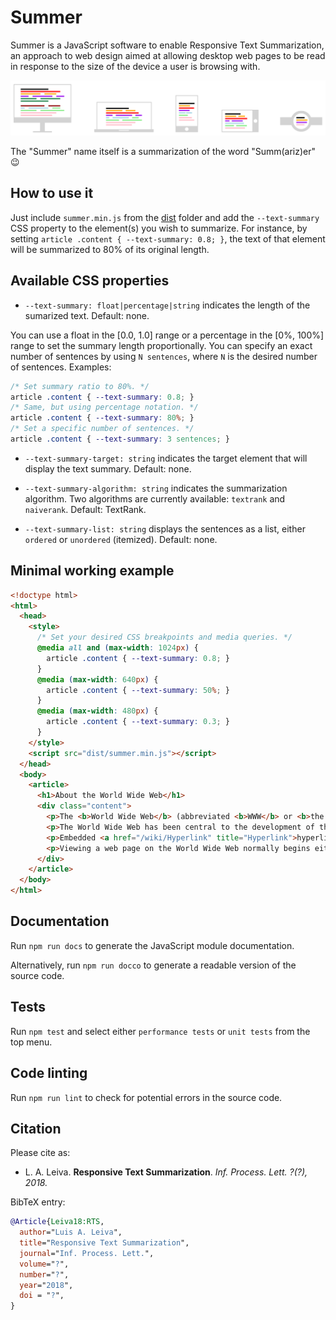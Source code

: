 # Summer

Summer is a JavaScript software to enable Responsive Text Summarization,
an approach to web design aimed at allowing desktop web pages to be read
in response to the size of the device a user is browsing with.

![Sample output](teaser.png?raw=true)

The "Summer" name itself is a summarization of the word "Summ(ariz)er" :wink:

## How to use it

Just include `summer.min.js` from the [dist](dist) folder
and add the `--text-summary` CSS property to the element(s) you wish to summarize.
For instance, by setting `article .content { --text-summary: 0.8; }`,
the text of that element will be summarized to 80% of its original length.

## Available CSS properties

* `--text-summary: float|percentage|string` indicates the length of the sumarized text.
Default: none.

You can use a float in the [0.0, 1.0] range or a percentage in the [0%, 100%] range to set the summary length proportionally.
You can specify an exact number of sentences by using `N sentences`, where `N` is the desired number of sentences.
Examples:
```css
/* Set summary ratio to 80%. */
article .content { --text-summary: 0.8; }
/* Same, but using percentage notation. */
article .content { --text-summary: 80%; }
/* Set a specific number of sentences. */
article .content { --text-summary: 3 sentences; }
```

* `--text-summary-target: string` indicates the target element that will display the text summary.
Default: none.

* `--text-summary-algorithm: string` indicates the summarization algorithm.
Two algorithms are currently available: `textrank` and `naiverank`.
Default: TextRank.

* `--text-summary-list: string` displays the sentences as a list, either `ordered` or `unordered` (itemized).
Default: none.

## Minimal working example

```html
<!doctype html>
<html>
  <head>
    <style>
      /* Set your desired CSS breakpoints and media queries. */
      @media all and (max-width: 1024px) {
        article .content { --text-summary: 0.8; }
      }
      @media (max-width: 640px) {
        article .content { --text-summary: 50%; }
      }
      @media (max-width: 480px) {
        article .content { --text-summary: 0.3; }
      }
    </style>
    <script src="dist/summer.min.js"></script>
  </head>
  <body>
    <article>
      <h1>About the World Wide Web</h1>
      <div class="content">
        <p>The <b>World Wide Web</b> (abbreviated <b>WWW</b> or <b>the Web</b>) is an <a href="/wiki/Information_space" title="Information space">information space</a> where documents and other <a href="/wiki/Web_resource" title="Web resource">web resources</a> are identified by <a href="/wiki/Uniform_Resource_Locator" class="mw-redirect" title="Uniform Resource Locator">Uniform Resource Locators</a> (URLs), interlinked by <a href="/wiki/Hypertext" title="Hypertext">hypertext</a> links, and can be accessed via the <a href="/wiki/Internet" title="Internet">Internet</a>. English scientist <a href="/wiki/Tim_Berners-Lee" title="Tim Berners-Lee">Tim Berners-Lee</a> invented the World Wide Web in 1989. He wrote the first web browser <a href="/wiki/Computer_program" title="Computer program">computer program</a> in 1990 while employed at <a href="/wiki/CERN" title="CERN">CERN</a> in Switzerland. The Web browser was released outside of CERN in 1991, first to other research institutions starting in January 1991 and to the general public on the Internet in August 1991.</p>
        <p>The World Wide Web has been central to the development of the <a href="/wiki/Information_Age" title="Information Age">Information Age</a> and is the primary tool billions of people use to interact on the Internet. <a href="/wiki/Web_page" title="Web page">Web pages</a> are primarily <a href="/wiki/Plain_text" title="Plain text">text</a> documents <a href="/wiki/Formatted_text" title="Formatted text">formatted</a> and annotated with <a href="/wiki/HTML" title="HTML">Hypertext Markup Language</a> (HTML). In addition to formatted text, web pages may contain <a href="/wiki/Image" title="Image">images</a>, <a href="/wiki/Video" title="Video">video</a>, <a href="/wiki/Audio_signal" title="Audio signal">audio</a>, and software components that are rendered in the user's <a href="/wiki/Web_browser" title="Web browser">web browser</a> as coherent pages of <a href="/wiki/Multimedia" title="Multimedia">multimedia</a> content.</p>
        <p>Embedded <a href="/wiki/Hyperlink" title="Hyperlink">hyperlinks</a> permit users to <a href="/wiki/Web_navigation" title="Web navigation">navigate</a> between web pages. Multiple web pages with a common theme, a common <a href="/wiki/Domain_name" title="Domain name">domain name</a>, or both, make up a <a href="/wiki/Website" title="Website">website</a>. Website content can largely be provided by the publisher, or interactively where users contribute content or the content depends upon the users or their actions. Websites may be mostly informative, primarily for entertainment, or largely for commercial, governmental, or non-governmental organisational purposes.</p>
        <p>Viewing a web page on the World Wide Web normally begins either by typing the URL of the page into a web browser, or by following a hyperlink to that page or resource.</p>
      </div>
    </article>
  </body>
</html>
```

## Documentation

Run `npm run docs` to generate the JavaScript module documentation.

Alternatively, run `npm run docco` to generate a readable version of the source code.

## Tests

Run `npm test` and select either `performance tests` or `unit tests` from the top menu.

## Code linting

Run `npm run lint` to check for potential errors in the source code.

## Citation

Please cite as:
- L. A. Leiva. **Responsive Text Summarization**. *Inf. Process. Lett. ?(?), 2018.*

BibTeX entry:
```bibtex
@Article{Leiva18:RTS,
  author="Luis A. Leiva",
  title="Responsive Text Summarization",
  journal="Inf. Process. Lett.",
  volume="?",
  number="?",
  year="2018",
  doi = "?",
}
```
